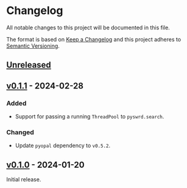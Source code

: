 # Changelog
All notable changes to this project will be documented in this file.

The format is based on [Keep a Changelog](http://keepachangelog.com/en/1.0.0/)
and this project adheres to [Semantic Versioning](http://semver.org/spec/v2.0.0.html).


## [Unreleased]
[Unreleased]: https://github.com/althonos/pyswrd/compare/v0.1.0...HEAD


## [v0.1.1] - 2024-02-28
[v0.1.1]: https://github.com/althonos/pyswrd/compare/v0.1.0...v0.1.1

### Added
- Support for passing a running `ThreadPool` to `pyswrd.search`.

### Changed
- Update `pyopal` dependency to `v0.5.2`.


## [v0.1.0] - 2024-01-20
[v0.1.0]: https://github.com/althonos/pyswrd/compare/1832ee2...v0.1.0

Initial release.
